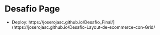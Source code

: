 # Desafio Page
<ul>
<li> Deploy: https://joserojasc.github.io/Desafio_Final/](https://joserojasc.github.io/Desafio-Layout-de-ecommerce-con-Grid/ </li>
</ul>
